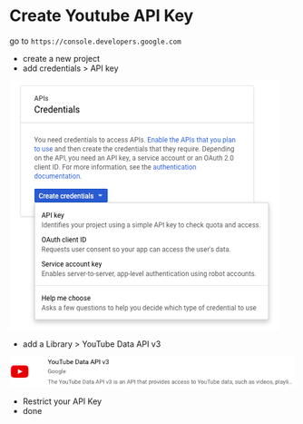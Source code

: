 # Create Youtube API Key

go to `https://console.developers.google.com`

* create a new project
* add credentials &gt; API key

![](../.gitbook/assets/bildschirmfoto-2019-11-08-um-20.52.44.png)

* add a Library &gt; YouTube Data API v3

![](../.gitbook/assets/bildschirmfoto-2019-11-08-um-20.58.29.png)

* Restrict your API Key
* done

